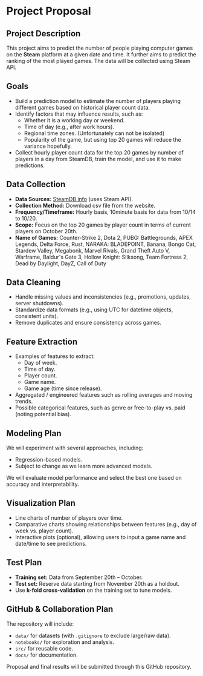 # Project Proposal

## Project Description
This project aims to predict the number of people playing computer games on the **Steam** platform at a given date and time. It further aims to predict the ranking of the most played games. The data will be collected using Steam API.

## Goals
- Build a prediction model to estimate the number of players playing different games based on historical player count data.  
- Identify factors that may influence results, such as:  
  - Whether it is a working day or weekend.  
  - Time of day (e.g., after work hours).  
  - Regional time zones. (Unfortunately can not be isolated)
  - Popularity of the game, but using top 20 games will reduce the variance hopefully. 
- Collect hourly player count data for the top 20 games by number of players in a day from SteamDB, train the model, and use it to make predictions.  

## Data Collection
- **Data Sources:** [SteamDB.info](https://steamdb.info) (uses Steam API).  
- **Collection Method:** Download csv file from the website.  
- **Frequency/Timeframe:** Hourly basis, 10minute basis for data from 10/14 to 10/20.  
- **Scope:** Focus on the top 20 games by player count in terms of current players on October 20th.
- **Name of Games:** Counter-Strike 2, Dota 2, PUBG: Battlegrounds, APEX Legends, Delta Force, Rust, NARAKA: BLADEPOINT, Banana, Bongo Cat, Stardew Valley, Megabonk, Marvel Rivals, Grand Theft Auto V, Warframe, Baldur's Gate 3, Hollow Knight: Silksong, Team Fortress 2, Dead by Daylight, DayZ, Call of Duty 

## Data Cleaning
- Handle missing values and inconsistencies (e.g., promotions, updates, server shutdowns).  
- Standardize data formats (e.g., using UTC for datetime objects, consistent units).  
- Remove duplicates and ensure consistency across games.  

## Feature Extraction
- Examples of features to extract:  
  - Day of week.  
  - Time of day.  
  - Player count.  
  - Game name.  
  - Game age (time since release).  
- Aggregated / engineered features such as rolling averages and moving trends.  
- Possible categorical features, such as genre or free-to-play vs. paid (noting potential bias).  

## Modeling Plan
We will experiment with several approaches, including:  
- Regression-based models.  
- Subject to change as we learn more advanced models.  

We will evaluate model performance and select the best one based on accuracy and interpretability.  

## Visualization Plan
- Line charts of number of players over time.  
- Comparative charts showing relationships between features (e.g., day of week vs. player count).  
- Interactive plots (optional), allowing users to input a game name and date/time to see predictions.  

## Test Plan
- **Training set:** Data from September 20th – October.  
- **Test set:** Reserve data starting from November 20th as a holdout.  
- Use **k-fold cross-validation** on the training set to tune models.  

## GitHub & Collaboration Plan
The repository will include:  
- `data/` for datasets (with `.gitignore` to exclude large/raw data).  
- `notebooks/` for exploration and analysis.  
- `src/` for reusable code.  
- `docs/` for documentation.  

Proposal and final results will be submitted through this GitHub repository.
